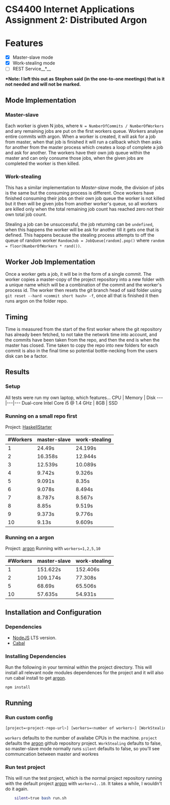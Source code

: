 # CS4400 Internet Applications Assignment 2: Distributed Argon

# Features
- [x] Master-slave mode
- [x] Work-stealing mode
- [ ] REST Service__*__

__\*Note: I left this out as Stephen said (in the one-to-one meetings) that is it not needed and will not be marked.__

## Mode Implementation
### Master-slave
Each worker is given N jobs,  where `N = NumberOfCommits / NumberOfWorkers` and any remaining jobs are put on the first workers queue. Workers analyse entire commits with argon. When a worker is created, it will ask for a job from master, when that job is finished it will run a callback which then asks for another from the master process which creates a loop of complete a job and ask for another. The workers have their own job queue within the master and can only consume those jobs, when the given jobs are completed the worker is then killed.

### Work-stealing
This has a similar implementation to _Master-slave_ mode, the division of jobs is the same but the consuming process is different. Once workers have finished consuming their jobs on their own job queue the worker is not killed but it then will be given jobs from another worker's queue, so all workers are killed only when the total remaining job count has reached zero not their own total job count. 

Stealing a job can be unsuccessful, the job returning can be `undefined`, when this happens the worker will be ask for another till it gets one that is defined. This happens because the stealing process attempts to off the queue of random worker `RandomJob = JobQueue[random].pop()` where `random = floor(NumberOfWorkers * rand())`.

## Worker Job Implementation
Once a worker gets a job, it will be in the form of a single commit. The worker copies a master-copy of the project repository into a new folder with a unique name which will be a combination of the commit and the worker's process id. The worker then resets the git branch head of said folder using `git reset --hard <commit short hash> -f`, once all that is finished it then runs argon on the folder repo.

## Timing 
Time is measured from the start of the first worker where the git repository has already been fetched, to not take the network time into account, and the commits have been taken from the repo, and then the end is when the master has closed. Time taken to copy the repo into new folders for each commit is also in the final time so potential bottle-necking from the users disk can be a factor. 

## Results
### Setup
All tests were run my own laptop, which features...
CPU | Memory | Disk
---|---|---
Dual-core Intel Core i5 @ 1.4 GHz | 8GB | SSD

### Running on a small repo first
Project: [HaskellStarter](https://github.com/joshcough/HaskellStarter)

#Workers | master-slave | work-stealing
---|----|----
1 | 24.49s | 24.199s
2 | 16.358s | 12.944s
3 | 12.539s | 10.089s
4 | 9.742s | 9.326s
5 | 9.091s | 8.35s
6 | 9.078s | 8.494s
7 | 8.787s | 8.567s
8 | 8.85s | 9.519s
9 | 9.373s | 9.776s
10 | 9.13s | 9.609s

### Running on a argon
Project: [argon](https://github.com/rubik/argon)
Running with `workers=1,2,5,10`

#Workers | master-slave | work-stealing
---|----|----
1 | 151.622s | 152.406s
2 | 109.174s | 77.308s
5 | 68.69s | 65.506s
10 | 57.635s | 54.931s

## Installation and Configuration
### Dependencies
* [NodeJS](https://nodejs.org/en/download/) LTS version.
* [Cabal](https://www.haskell.org/cabal/download.html) 

### Installing Dependencies
Run the following in your terminal within the project directory. This will install all relevant node modules dependences for the project and it will also run cabal install to get [argon](https://github.com/rubik/argon).
```bash
npm install
```

## Running
### Run custom config
```bash
[project=<project-repo-url>] [workers=<number of workers>] [WorkStealing=<true|false>] [silent=<true|false>] npm start
````
`workers` defaults to the number of availabe CPUs in the machine.
`project` defaults the [argon](https://github.com/rubik/argon) github repository project.
`WorkStealing` defaults to false, so master-slave mode normally runs
`silent` defaults to false, so you'll see communcation between master and workres

### Run test project
This will run the test project, which is the normal project repository running with the default project [argon](https://github.com/rubik/argon) with `worker=1..10`. It takes a while, I wouldn't do it again.
```bash
    silent=true bash run.sh
````

